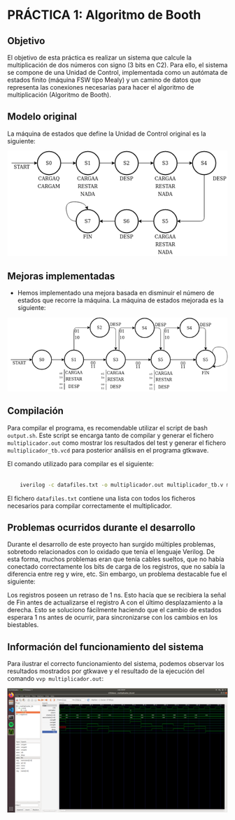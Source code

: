 # PRÁCTICA 1: Algoritmo de Booth

## Objetivo
El objetivo de esta práctica es realizar un sistema que calcule la multiplicación de dos números con signo (3 bits en C2). Para ello, el sistema se compone de una Unidad de Control, implementada como un autómata de estados finito (máquina FSW tipo Mealy) y un camino de datos que representa las conexiones necesarias para hacer el algoritmo de multiplicación (Algoritmo de Booth).

## Modelo original
La máquina de estados que define la Unidad de Control original es la siguiente:

![Autómata Original](./img/maqEstadosOriginal.png)

## Mejoras implementadas
- Hemos implementado una mejora basada en disminuir el número de estados que recorre la máquina. La máquina de estados mejorada es la siguiente:

![Autómata Mejorado](./img/maqEstadosMejorada.png)

## Compilación
Para compilar el programa, es recomendable utilizar el script de bash `output.sh`. Este script se encarga tanto de compilar y generar el fichero `multiplicador.out` como mostrar los resultados del test y generar el fichero `multiplicador_tb.vcd` para posterior análisis en el programa gtkwave.

El comando utilizado para compilar es el siguiente:
```bash

	iverilog -c datafiles.txt -o multiplicador.out multiplicador_tb.v multiplicador.v

```

El fichero `datafiles.txt` contiene una lista con todos los ficheros necesarios para compilar correctamente el multiplicador.

## Problemas ocurridos durante el desarrollo
Durante el desarrollo de este proyecto han surgido múltiples problemas, sobretodo relacionados con lo oxidado que tenía el lenguaje Verilog. De esta forma, muchos problemas eran que tenía cables sueltos, que no había conectado correctamente los bits de carga de los registros, que no sabía la diferencia entre reg y wire, etc. Sin embargo, un problema destacable fue el siguiente:

Los registros poseen un retraso de 1 ns. Esto hacía que se recibiera la señal de Fin antes de actualizarse el registro A con el último desplazamiento a la derecha. Esto se soluciono fácilmente haciendo que el cambio de estados esperara 1 ns antes de ocurrir, para sincronizarse con los cambios en los biestables.

## Información del funcionamiento del sistema
Para ilustrar el correcto funcionamiento del sistema, podemos observar los resultados mostrados por gtkwave y el resultado de la ejecución del comando `vvp multiplicador.out`:

![Resultado de gtkwave](./img/resultados_gtkwave.png)
